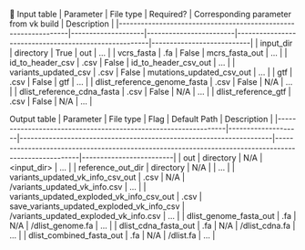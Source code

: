 📝
Input table
| Parameter                                                           | File type         | Required?           | Corresponding parameter from vk build  | Description             |
|----------------------------------------------------------------|--------------------|------------------------|------------------------------------------------------|---------------------------|
| input_dir                                                              | directory         | True                    | out                                                           | ...                             |
| vcrs_fasta                                                           | .fa                  | False                  | mcrs_fasta_out                                       | ...                             |
| id_to_header_csv                                                | .csv                | False                  | id_to_header_csv_out                            | ...                             |
| variants_updated_csv                                      | .csv                | False                  | mutations_updated_csv_out                   | ...                             |
| gtf                                                                        | .csv                | False                  | gtf                                                            | ...                             |
| dlist_reference_genome_fasta                            | .csv                | False                  | N/A                                                          | ...                             |
| dlist_reference_cdna_fasta                                 | .csv                | False                  | N/A                                                          | ...                             |
| dlist_reference_gtf                                               | .csv                | False                  | N/A                                                          | ...                             |







Output table
| Parameter                                                           | File type         | Flag                                                                           | Default Path                                                                                                     | Description           |
|----------------------------------------------------------------|--------------------|---------------------------------------------------------------------|------------------------------------------------------------------------------------------------------|-------------------------|
| out                                                                       | directory         | N/A                                                                            | <input_dir>                                                                                                       | ...                          |
| reference_out_dir                                                | directory         | N/A                                                                            | <out>                                                                                                                | ...                          |
| variants_updated_vk_info_csv_out                  | .csv                | N/A                                                                            | <out>/variants_updated_vk_info.csv                                        | ...                          |
| variants_updated_exploded_vk_info_csv_out  | .csv                | save_variants_updated_exploded_vk_info_csv   | <out>/variants_updated_exploded_vk_info.csv                        | ...                          |
| dlist_genome_fasta_out                                       | .fa                  | N/A                                                                           | <out>/dlist_genome.fa                                                                                     | ...                          |
| dlist_cdna_fasta_out                                            | .fa                  | N/A                                                                            | <out>/dlist_cdna.fa                                                                                          | ...                          |
| dlist_combined_fasta_out                                     | .fa                  | N/A                                                                            | <out>/dlist.fa                                                                                                   | ...                          |
